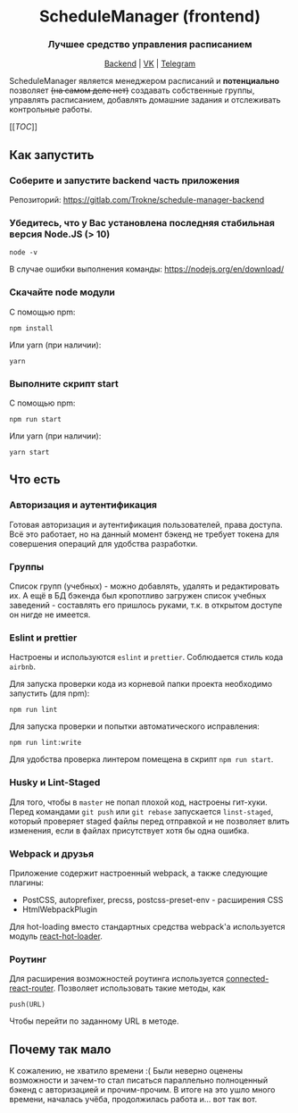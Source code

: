<div align="center"><h1>ScheduleManager (frontend)</h1></div>
<div align="center"><h3>Лучшее средство управления расписанием</h3></div>
  
<div align="center"> 
    <p>
        <a href="https://gitlab.com/Trokne/schedule-manager-backend">Backend</a> |
        <a href="https://vk.com/trokne">VK</a> |
        <a href="https://t.me/trokne">Telegram</a>
</div>

ScheduleManager является менеджером расписаний и **потенциально** позволяет ~~(на самом деле нет)~~ создавать собственные группы, управлять расписанием, добавлять домашние задания и отслеживать контрольные работы.

[[_TOC_]]

## Как запустить

### Соберите и запустите backend часть приложения

Репозиторий: https://gitlab.com/Trokne/schedule-manager-backend

### Убедитесь, что у Вас установлена последняя стабильная версия Node.JS (> 10)

``` node -v ```

В случае ошибки выполнения команды: https://nodejs.org/en/download/


### Скачайте node модули

С помощью npm:

```npm install```

Или yarn (при наличии):

```yarn```

### Выполните скрипт start

С помощью npm:

```npm run start```

Или yarn (при наличии):

```yarn start```

## Что есть

### Авторизация и аутентификация

Готовая авторизация и аутентификация пользователей, права доступа. Всё это работает, но на данный момент бэкенд не требует токена для совершения операций для удобства разработки.

### Группы

Список групп (учебных) - можно добавлять, удалять и редактировать их. А ещё в БД бэкенда был кропотливо загружен список учебных заведений - составлять его пришлось руками, т.к. в открытом доступе он нигде не имеется.

### Eslint и prettier

Настроены и используются ```eslint``` и ```prettier```. Соблюдается стиль кода ```airbnb```.

Для запуска проверки кода из корневой папки проекта необходимо запустить (для npm):

```npm run lint```

Для запуска проверки и попытки автоматического исправления:

```npm run lint:write```

Для удобства проверка линтером помещена в скрипт ```npm run start```.

### Husky и Lint-Staged

Для того, чтобы в ```master``` не попал плохой код, настроены гит-хуки.
Перед командами ```git push``` или ```git rebase``` запускается ```linst-staged```, который проверяет staged файлы перед отправкой и не позволяет влить изменения, если в файлах присутствует хотя бы одна ошибка.

### Webpack и друзья

Приложение содержит настроенный webpack, а также следующие плагины:
* PostCSS, autoprefixer, precss, postcss-preset-env  - расширения CSS
* HtmlWebpackPlugin

Для hot-loading вместо стандартных средства webpack'a используется модуль [react-hot-loader](https://github.com/gaearon/react-hot-loader).

### Роутинг

Для расширения возможностей роутинга используется [connected-react-router](https://github.com/supasate/connected-react-router). Позволяет использовать такие методы, как

```push(URL)```

Чтобы перейти по заданному URL в методе.

## Почему так мало

К сожалению, не хватило времени :( Были неверно оценены возможности и зачем-то стал писаться параллельно полноценный бэкенд с авторизацией и прочим-прочим. В итоге на это ушло много времени, началась учёба, продолжилась работа и... вот так вот.